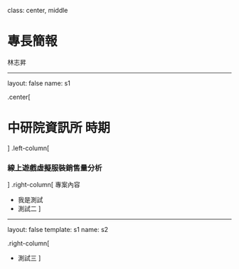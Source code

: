 class: center, middle

# 專長簡報 
林志昇 

---

layout: false
name: s1

.center[
  # 中研院資訊所 時期
]
.left-column[
  ### 線上遊戲虛擬服裝銷售量分析 
]
.right-column[
  專案內容
  - 我是測試
  - 測試二
]

---

layout: false
template: s1
name: s2

.right-column[
  - 測試三
]
